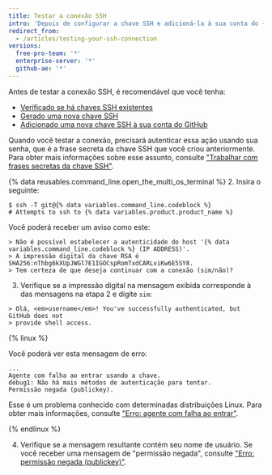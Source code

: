 ```yaml
---
title: Testar a conexão SSH
intro: 'Depois de configurar a chave SSH e adicioná-la à sua conta do {% data variables.product.product_name %}, você pode testar a conexão.'
redirect_from:
  - /articles/testing-your-ssh-connection
versions:
  free-pro-team: '*'
  enterprise-server: '*'
  github-ae: '*'
---
```


Antes de testar a conexão SSH, é recomendável que você tenha:
- [Verificado se há chaves SSH existentes](/articles/checking-for-existing-ssh-keys)
- [Gerado uma nova chave SSH](/articles/generating-a-new-ssh-key-and-adding-it-to-the-ssh-agent)
- [Adicionado uma nova chave SSH à sua conta do GitHub](/articles/adding-a-new-ssh-key-to-your-github-account)

Quando você testar a conexão, precisará autenticar essa ação usando sua senha, que é a frase secreta da chave SSH que você criou anteriormente. Para obter mais informações sobre esse assunto, consulte ["Trabalhar com frases secretas da chave SSH"](/articles/working-with-ssh-key-passphrases).

{% data reusables.command_line.open_the_multi_os_terminal %}
2. Insira o seguinte:
  ```shell
  $ ssh -T git@{% data variables.command_line.codeblock %}
  # Attempts to ssh to {% data variables.product.product_name %}
  ```

  Você poderá receber um aviso como este:

  ```shell
  > Não é possível estabelecer a autenticidade do host '{% data variables.command_line.codeblock %} (IP ADDRESS)'.
  > A impressão digital da chave RSA é SHA256:nThbg6kXUpJWGl7E1IGOCspRomTxdCARLviKw6E5SY8.
  > Tem certeza de que deseja continuar com a conexão (sim/não)?
  ```

3. Verifique se a impressão digital na mensagem exibida corresponde à das mensagens na etapa 2 e digite `sim`:
  ```shell
  > Olá, <em>username</em>! You've successfully authenticated, but GitHub does not
  > provide shell access.
  ```

  {% linux %}

  Você poderá ver esta mensagem de erro:
  ```shell
  ...
  Agente com falha ao entrar usando a chave.
  debug1: Não há mais métodos de autenticação para tentar.
  Permissão negada (publickey).
  ```

  Esse é um problema conhecido com determinadas distribuições Linux. Para obter mais informações, consulte ["Erro: agente com falha ao entrar"](/articles/error-agent-admitted-failure-to-sign).

  {% endlinux %}

4. Verifique se a mensagem resultante contém seu nome de usuário. Se você receber uma mensagem de "permissão negada", consulte ["Erro: permissão negada (publickey)"](/articles/error-permission-denied-publickey).
